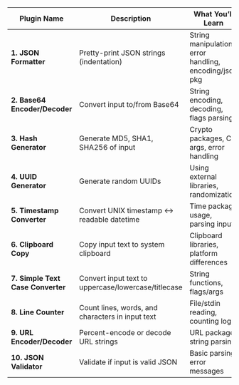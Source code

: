 | Plugin Name                       | Description                                         | What You’ll Learn                                      |
| --------------------------------- | --------------------------------------------------- | ------------------------------------------------------ |
| **1. JSON Formatter**             | Pretty-print JSON strings (indentation)             | String manipulation, error handling, encoding/json pkg |
| **2. Base64 Encoder/Decoder**     | Convert input to/from Base64                        | String encoding, decoding, flags parsing               |
| **3. Hash Generator**             | Generate MD5, SHA1, SHA256 of input                 | Crypto packages, CLI args, error handling              |
| **4. UUID Generator**             | Generate random UUIDs                               | Using external libraries, randomization                |
| **5. Timestamp Converter**        | Convert UNIX timestamp <-> readable datetime        | Time package usage, parsing inputs                     |
| **6. Clipboard Copy**             | Copy input text to system clipboard                 | Clipboard libraries, platform differences              |
| **7. Simple Text Case Converter** | Convert input text to uppercase/lowercase/titlecase | String functions, flags/args                           |
| **8. Line Counter**               | Count lines, words, and characters in input text    | File/stdin reading, counting logic                     |
| **9. URL Encoder/Decoder**        | Percent-encode or decode URL strings                | URL package, string parsing                            |
| **10. JSON Validator**            | Validate if input is valid JSON                     | Basic parsing, error messages                          |

